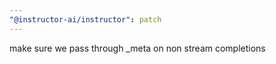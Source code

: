 ```yaml
---
"@instructor-ai/instructor": patch
---
```


make sure we pass through \_meta on non stream completions
